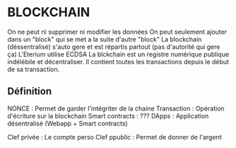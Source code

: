 # BLOCKCHAIN

On ne peut ni supprimer ni modifier les données
On peut seulement ajouter dans un "block" qui se met a la suite d'autre "block"
La blockchain (déssentralisé) s'auto gere et est répartis partout (pas d'autorité qui gere ça)
L'Eterium utilise ECDSA
La blckchain est un registre numérique publique indélébile et décentraliser. Il contient toutes les transactions depuis le début de sa transaction.

## Définition

NONCE : Permet de garder l'intégriter de la chaine
Transaction : Opération d'écriture sur la blockchain
Smart contracts : ???
DApps : Application désentralisé (Webapp + Smart contracts)

Clef privée : Le compte perso
Clef ppublic : Permet de donner de l'argent
